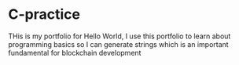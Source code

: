 # C-practice
THis is my portfolio for Hello World, I use this portfolio to learn about programming basics so I can generate strings which is an important fundamental for blockchain development
